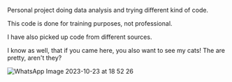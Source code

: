 Personal project doing data analysis and trying different kind of code. 

This code is done for training purposes, not professional.

I have also picked up code from different sources.

I know as well, that if you came here, you also want to see my cats! The are pretty, aren't they?

![WhatsApp Image 2023-10-23 at 18 52 26](https://github.com/psanchezarmas/personal_project/assets/59923173/d7ba3530-4b09-4491-871c-1c0b078b4d5e)

